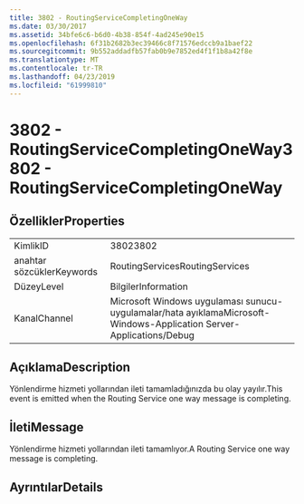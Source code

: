 ```yaml
---
title: 3802 - RoutingServiceCompletingOneWay
ms.date: 03/30/2017
ms.assetid: 34bfe6c6-b6d0-4b38-854f-4ad245e90e15
ms.openlocfilehash: 6f31b2682b3ec39466c8f71576edccb9a1baef22
ms.sourcegitcommit: 9b552addadfb57fab0b9e7852ed4f1f1b8a42f8e
ms.translationtype: MT
ms.contentlocale: tr-TR
ms.lasthandoff: 04/23/2019
ms.locfileid: "61999810"
---
```

# <a name="3802---routingservicecompletingoneway"></a><span data-ttu-id="87589-102">3802 - RoutingServiceCompletingOneWay</span><span class="sxs-lookup"><span data-stu-id="87589-102">3802 - RoutingServiceCompletingOneWay</span></span>
## <a name="properties"></a><span data-ttu-id="87589-103">Özellikler</span><span class="sxs-lookup"><span data-stu-id="87589-103">Properties</span></span>  
  
|||  
|-|-|  
|<span data-ttu-id="87589-104">Kimlik</span><span class="sxs-lookup"><span data-stu-id="87589-104">ID</span></span>|<span data-ttu-id="87589-105">3802</span><span class="sxs-lookup"><span data-stu-id="87589-105">3802</span></span>|  
|<span data-ttu-id="87589-106">anahtar sözcükler</span><span class="sxs-lookup"><span data-stu-id="87589-106">Keywords</span></span>|<span data-ttu-id="87589-107">RoutingServices</span><span class="sxs-lookup"><span data-stu-id="87589-107">RoutingServices</span></span>|  
|<span data-ttu-id="87589-108">Düzey</span><span class="sxs-lookup"><span data-stu-id="87589-108">Level</span></span>|<span data-ttu-id="87589-109">Bilgiler</span><span class="sxs-lookup"><span data-stu-id="87589-109">Information</span></span>|  
|<span data-ttu-id="87589-110">Kanal</span><span class="sxs-lookup"><span data-stu-id="87589-110">Channel</span></span>|<span data-ttu-id="87589-111">Microsoft Windows uygulaması sunucu-uygulamalar/hata ayıklama</span><span class="sxs-lookup"><span data-stu-id="87589-111">Microsoft-Windows-Application Server-Applications/Debug</span></span>|  
  
## <a name="description"></a><span data-ttu-id="87589-112">Açıklama</span><span class="sxs-lookup"><span data-stu-id="87589-112">Description</span></span>  
 <span data-ttu-id="87589-113">Yönlendirme hizmeti yollarından ileti tamamladığınızda bu olay yayılır.</span><span class="sxs-lookup"><span data-stu-id="87589-113">This event is emitted when the Routing Service one way message is completing.</span></span>  
  
## <a name="message"></a><span data-ttu-id="87589-114">İleti</span><span class="sxs-lookup"><span data-stu-id="87589-114">Message</span></span>  
 <span data-ttu-id="87589-115">Yönlendirme hizmeti yollarından ileti tamamlıyor.</span><span class="sxs-lookup"><span data-stu-id="87589-115">A Routing Service one way message is completing.</span></span>  
  
## <a name="details"></a><span data-ttu-id="87589-116">Ayrıntılar</span><span class="sxs-lookup"><span data-stu-id="87589-116">Details</span></span>
